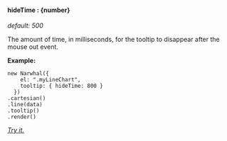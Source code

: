 #### **hideTime** : {number}

*default: 500* 

The amount of time, in milliseconds, for the tooltip to disappear after the mouse out event.

**Example:**

	new Narwhal({
	    el: ".myLineChart",
	    tooltip: { hideTime: 800 }
	  })
	.cartesian()
	.line(data)
	.tooltip()
	.render()

*[Try it.](http://jsfiddle.net/forio/sNRgL/)*



